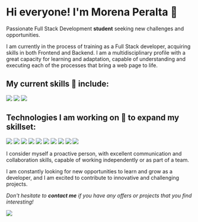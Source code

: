 # Hi everyone! I'm Morena Peralta 👾

Passionate Full Stack Development **student** seeking new challenges and opportunities.

I am currently in the process of training as a Full Stack developer, acquiring skills in both Frontend and Backend. I am a multidisciplinary profile with a great capacity for learning and adaptation, capable of understanding and executing each of the processes that bring a web page to life.

## My current skills 🔰 include:

<img src="https://camo.githubusercontent.com/6010a85175edf5787bba645d2bdad7ec26f41aafce3f5a59569352de55deed74/68747470733a2f2f696d672e736869656c64732e696f2f62616467652f2d48544d4c352d4533344632363f7374796c653d666c61742d737175617265266c6f676f3d68746d6c35266c6f676f436f6c6f723d7768697465"/>
<img src="https://camo.githubusercontent.com/6ed0d23410b14f23345d9d267cb31c7055d31b9e66802f2ef0fc6dafe03cbee0/68747470733a2f2f696d672e736869656c64732e696f2f62616467652f2d6a6176617363726970742d6637646631633f7374796c653d666c61742d737175617265266c6f676f3d6a617661736372697074266c6f676f436f6c6f723d626c61636b"/>
<img src="https://camo.githubusercontent.com/8ff817d429668da48bb334bab4173df1d8dae0b028f444228a4af769be3b2192/68747470733a2f2f696d672e736869656c64732e696f2f62616467652f435353332d3135373242363f7374796c653d666c61742d737175617265266c6f676f3d63737333266c6f676f436f6c6f723d7768697465"/>

## Technologies I am working on 🚧 to expand my skillset:

<img src="https://camo.githubusercontent.com/6cb5d58cd80680cae16dfdaf3bf18f5e291f6c1489cf43462476cf1589efd204/68747470733a2f2f696d672e736869656c64732e696f2f62616467652f2d446f636b65722d3436613266313f7374796c653d666c61742d737175617265266c6f676f3d646f636b6572266c6f676f436f6c6f723d7768697465"/>
<img src="https://camo.githubusercontent.com/fa7c4294c987f56c6bcae98942266f5264f81f9abf5bb9da77ae69aefdcfc94a/68747470733a2f2f696d672e736869656c64732e696f2f62616467652f2d52656163742d3435623864383f7374796c653d666c61742d737175617265266c6f676f3d7265616374266c6f676f436f6c6f723d7768697465"/>
<img src="https://camo.githubusercontent.com/ff4ce3f023f28367db26fcca960568aa8c8c8fbaf419b9f255484e8830fdc0d7/68747470733a2f2f696d672e736869656c64732e696f2f62616467652f2d52656475782d3736344142433f7374796c653d666c61742d737175617265266c6f676f3d7265647578266c6f676f436f6c6f723d7768697465"/>
<img src="https://camo.githubusercontent.com/fc531b7ec44d5eb08d44dd57078a31ef6f3357bfd40ed63a86b9eab811b8b7ab/68747470733a2f2f696d672e736869656c64732e696f2f62616467652f2d547970655363726970742d3030374143433f7374796c653d666c61742d737175617265266c6f676f3d74797065736372697074266c6f676f436f6c6f723d7768697465"/>
<img src="https://camo.githubusercontent.com/7ff8386f975e245455b4fc0d388ef9b0bc61ce648a93a81a412f6082519f7cbe/68747470733a2f2f696d672e736869656c64732e696f2f62616467652f2d6a6573742d6265336431393f7374796c653d666c61742d737175617265266c6f676f3d6a657374266c6f676f436f6c6f723d7768697465"/>
<img src="https://camo.githubusercontent.com/85f7d55972c294b45f6c2f5822b9c569f215a3ca256be9e3283c122a9f6e6fe1/68747470733a2f2f696d672e736869656c64732e696f2f62616467652f2d4e6f64656a732d3433383533643f7374796c653d666c61742d737175617265266c6f676f3d4e6f64652e6a73266c6f676f436f6c6f723d7768697465"/>
<img src="https://camo.githubusercontent.com/684cec5aba4928826d297b765acdd61ae551b7df410942b3278aefaaf15aceaf/68747470733a2f2f696d672e736869656c64732e696f2f62616467652f6d7973716c2d2532333030662e7376673f7374796c653d666c61742d737175617265266c6f676f3d6d7973716c266c6f676f436f6c6f723d7768697465"/>
<img src="https://camo.githubusercontent.com/bb133f9a48e0ad5238b369d19d4cfe1a950a59a3cf7f0d846a90272031488ca1/68747470733a2f2f696d672e736869656c64732e696f2f62616467652f2d4d6f6e676f44422d3133616135323f7374796c653d666c61742d737175617265266c6f676f3d6d6f6e676f6462266c6f676f436f6c6f723d7768697465"/>
<img src="https://camo.githubusercontent.com/99f022ee281c1d9f2a7a2450e911eecb231ebee7560daa85f3ec7854b1ad0db7/68747470733a2f2f696d672e736869656c64732e696f2f62616467652f7068702d2532333737374242342e7376673f7374796c653d666c61742d737175617265266c6f676f3d706870266c6f676f436f6c6f723d7768697465"/>
<img src="https://camo.githubusercontent.com/67e1f21c407e7cb2c9e307c577595f35135a8c4ae158aec82851f51f52863ee8/68747470733a2f2f696d672e736869656c64732e696f2f62616467652f6c61726176656c2d2532334646324432302e7376673f7374796c653d666c61742d737175617265266c6f676f3d6c61726176656c266c6f676f436f6c6f723d7768697465"/>

I consider myself a proactive person, with excellent communication and collaboration skills, capable of working independently or as part of a team.

I am constantly looking for new opportunities to learn and grow as a developer, and I am excited to contribute to innovative and challenging projects.

*Don't hesitate to **contact me** if you have any offers or projects that you find interesting!*

<img src="https://camo.githubusercontent.com/29ba59dbf61686238096822c7de916a9b41c40bf362b70e7f2c609551ce8f656/68747470733a2f2f696d672e736869656c64732e696f2f62616467652f6c696e6b6564696e2d2532333030373742352e7376673f7374796c653d666f722d7468652d6261646765266c6f676f3d6c696e6b6564696e266c6f676f436f6c6f723d7768697465"/> <link href="https://www.linkedin.com/in/morena-peralta-almada/">

